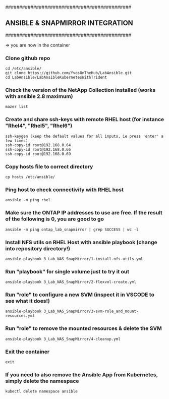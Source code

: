 #############################################
## ANSIBLE & SNAPMIRROR INTEGRATION
#############################################

=>  you are now in the container

### Clone github repo
    cd /etc/ansible/ 
    git clone https://github.com/YvosOnTheHub/LabAnsible.git 
    cd LabAnsible/LabAnsibleKubernetesWithTrident

### Check the version of the NetApp Collection installed (works with ansible 2.8 maximum)
    mazer list

### Create and share ssh-keys with remote RHEL host (for instance "Rhel4", "Rhel5", "Rhel6")
    ssh-keygen (keep the default values for all inputs, ie press 'enter' a few times)
    ssh-copy-id root@192.168.0.64
    ssh-copy-id root@192.168.0.66
    ssh-copy-id root@192.168.0.69

### Copy hosts file to correct directory
    cp hosts /etc/ansible/

### Ping host to check connectivity with RHEL host 
    ansible -m ping rhel

### Make sure the ONTAP IP addresses to use are free. If the result of the following is 0, you are good to go
    ansible -m ping ontap_lab_snapmirror | grep SUCCESS | wc -l

### Install NFS utils on RHEL Host with ansible playbook  (change into repository directory!)
    ansible-playbook 3_Lab_NAS_SnapMirror/1-install-nfs-utils.yml

### Run "playbook" for single volume just to try it out
    ansible-playbook 3_Lab_NAS_SnapMirror/2-flexvol-create.yml

### Run "role" to configure a new SVM (inspect it in VSCODE to see what it does!)
    ansible-playbook 3_Lab_NAS_SnapMirror/3-svm-role_and_mount-resources.yml 

### Run "role" to remove the mounted resources & delete the SVM
    ansible-playbook 3_Lab_NAS_SnapMirror/4-cleanup.yml 

### Exit the container
    exit

### If you need to also remove the Ansible App from Kubernetes, simply delete the namespace
    kubectl delete namespace ansible

